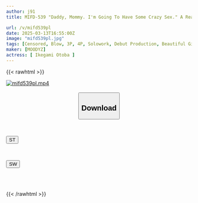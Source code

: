 ```yaml
---
author: j91
title: MIFD-539 "Daddy, Mommy. I'm Going To Have Some Crazy Sex." A Real Lady With Beautiful Gestures And A Beautiful Smile Makes Her AV Debut With Her First Orgasmic Orgasm.

url: /v/mifd539pl
date: 2025-03-13T16:55:00Z
image: "mifd539pl.jpg"
tags: [Censored, Blow, 3P, 4P, Solowork, Debut Production, Beautiful Girl, Facials	]
maker: [MOODYZ]
actress: [ Ikegami Otoba ]
---
```



{{< rawhtml >}}

<div class="video" data-videoid="2LmX02dlG7tZJgW">
    <a href="javascript:;">
        <img src="/v/mifd539pl/mifd539pl.jpg" width="WIDTH" height="HEIGHT" alt="mifd539pl.mp4" loading="lazy">
    </a>
</div>

<script type="text/javascript" src="https://j91.asia/asset/on-demand-st.js"></script>

<br>
  <link rel="stylesheet" href="https://j91.asia/asset/bs5.css">
  
  <center>
  <button class="btn btn-primary" type="button" data-bs-toggle="collapse" data-bs-target=".multi-collapse" aria-expanded="false" aria-controls="multiCollapseExample1 multiCollapseExample2"><h2>Download</h2></button></center>
</p>
<div class="row">
  <div class="col">
    <div class="collapse multi-collapse" id="multiCollapseExample1">
      <div class="card card-body">
	      	      <br>
<div class="buttons">  
<p><a href="/v/mifd539pl/st.html" target="_blank"><button class="btn-hover color-3"><i class="fa fa-download"></i> ST</button></a></p></div>
    </div>
  </div>
</div>
  <div class="col">
    <div class="collapse multi-collapse" id="multiCollapseExample2">
      <div class="card card-body">
	      <br>
<div class="buttons">
<p><a href="/v/mifd539pl/sw.html" target="_blank"><button class="btn-hover color-2"><i class="fa fa-download"></i> SW</button></a></p></div>
<br><br>
      </div>
    </div>
  </div>
</div>

{{< /rawhtml >}}